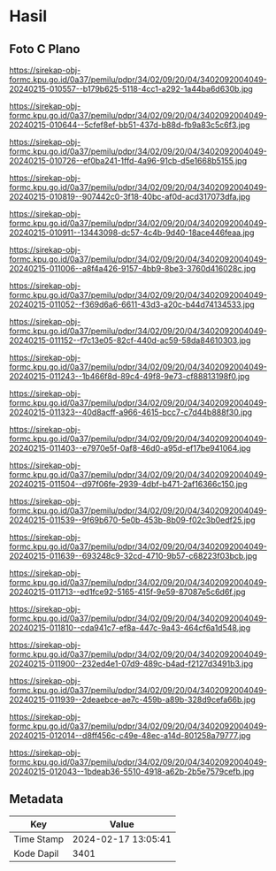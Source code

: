 # Hasil

## Foto C Plano

https://sirekap-obj-formc.kpu.go.id/0a37/pemilu/pdpr/34/02/09/20/04/3402092004049-20240215-010557--b179b625-5118-4cc1-a292-1a44ba6d630b.jpg

https://sirekap-obj-formc.kpu.go.id/0a37/pemilu/pdpr/34/02/09/20/04/3402092004049-20240215-010644--5cfef8ef-bb51-437d-b88d-fb9a83c5c6f3.jpg

https://sirekap-obj-formc.kpu.go.id/0a37/pemilu/pdpr/34/02/09/20/04/3402092004049-20240215-010726--ef0ba241-1ffd-4a96-91cb-d5e1668b5155.jpg

https://sirekap-obj-formc.kpu.go.id/0a37/pemilu/pdpr/34/02/09/20/04/3402092004049-20240215-010819--907442c0-3f18-40bc-af0d-acd317073dfa.jpg

https://sirekap-obj-formc.kpu.go.id/0a37/pemilu/pdpr/34/02/09/20/04/3402092004049-20240215-010911--13443098-dc57-4c4b-9d40-18ace446feaa.jpg

https://sirekap-obj-formc.kpu.go.id/0a37/pemilu/pdpr/34/02/09/20/04/3402092004049-20240215-011006--a8f4a426-9157-4bb9-8be3-3760d416028c.jpg

https://sirekap-obj-formc.kpu.go.id/0a37/pemilu/pdpr/34/02/09/20/04/3402092004049-20240215-011052--f369d6a6-6611-43d3-a20c-b44d74134533.jpg

https://sirekap-obj-formc.kpu.go.id/0a37/pemilu/pdpr/34/02/09/20/04/3402092004049-20240215-011152--f7c13e05-82cf-440d-ac59-58da84610303.jpg

https://sirekap-obj-formc.kpu.go.id/0a37/pemilu/pdpr/34/02/09/20/04/3402092004049-20240215-011243--1b466f8d-89c4-49f8-9e73-cf88813198f0.jpg

https://sirekap-obj-formc.kpu.go.id/0a37/pemilu/pdpr/34/02/09/20/04/3402092004049-20240215-011323--40d8acff-a966-4615-bcc7-c7d44b888f30.jpg

https://sirekap-obj-formc.kpu.go.id/0a37/pemilu/pdpr/34/02/09/20/04/3402092004049-20240215-011403--e7970e5f-0af8-46d0-a95d-ef17be941064.jpg

https://sirekap-obj-formc.kpu.go.id/0a37/pemilu/pdpr/34/02/09/20/04/3402092004049-20240215-011504--d97f06fe-2939-4dbf-b471-2af16366c150.jpg

https://sirekap-obj-formc.kpu.go.id/0a37/pemilu/pdpr/34/02/09/20/04/3402092004049-20240215-011539--9f69b670-5e0b-453b-8b09-f02c3b0edf25.jpg

https://sirekap-obj-formc.kpu.go.id/0a37/pemilu/pdpr/34/02/09/20/04/3402092004049-20240215-011639--693248c9-32cd-4710-9b57-c68223f03bcb.jpg

https://sirekap-obj-formc.kpu.go.id/0a37/pemilu/pdpr/34/02/09/20/04/3402092004049-20240215-011713--ed1fce92-5165-415f-9e59-87087e5c6d6f.jpg

https://sirekap-obj-formc.kpu.go.id/0a37/pemilu/pdpr/34/02/09/20/04/3402092004049-20240215-011810--cda941c7-ef8a-447c-9a43-464cf6a1d548.jpg

https://sirekap-obj-formc.kpu.go.id/0a37/pemilu/pdpr/34/02/09/20/04/3402092004049-20240215-011900--232ed4e1-07d9-489c-b4ad-f2127d3491b3.jpg

https://sirekap-obj-formc.kpu.go.id/0a37/pemilu/pdpr/34/02/09/20/04/3402092004049-20240215-011939--2deaebce-ae7c-459b-a89b-328d9cefa66b.jpg

https://sirekap-obj-formc.kpu.go.id/0a37/pemilu/pdpr/34/02/09/20/04/3402092004049-20240215-012014--d8ff456c-c49e-48ec-a14d-801258a79777.jpg

https://sirekap-obj-formc.kpu.go.id/0a37/pemilu/pdpr/34/02/09/20/04/3402092004049-20240215-012043--1bdeab36-5510-4918-a62b-2b5e7579cefb.jpg


## Metadata

| Key        | Value               |
| ---------- | ------------------- |
| Time Stamp | 2024-02-17 13:05:41 |
| Kode Dapil | 3401                |



